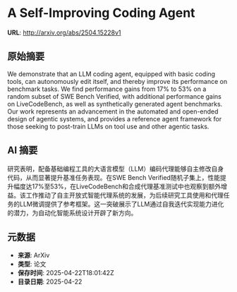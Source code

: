 # A Self-Improving Coding Agent

**URL**: http://arxiv.org/abs/2504.15228v1

## 原始摘要

We demonstrate that an LLM coding agent, equipped with basic coding tools,
can autonomously edit itself, and thereby improve its performance on benchmark
tasks. We find performance gains from 17% to 53% on a random subset of SWE
Bench Verified, with additional performance gains on LiveCodeBench, as well as
synthetically generated agent benchmarks. Our work represents an advancement in
the automated and open-ended design of agentic systems, and provides a
reference agent framework for those seeking to post-train LLMs on tool use and
other agentic tasks.


## AI 摘要

研究表明，配备基础编程工具的大语言模型（LLM）编码代理能够自主修改自身代码，从而显著提升基准任务表现。在SWE Bench Verified随机子集上，性能提升幅度达17%至53%，在LiveCodeBench和合成代理基准测试中也观察到额外增益。该工作推动了自主开放式智能代理系统的发展，为后续研究工具使用和代理任务的LLM微调提供了参考框架。这一突破展示了LLM通过自我迭代实现能力进化的潜力，为自动化智能系统设计开辟了新方向。

## 元数据

- **来源**: ArXiv
- **类型**: 论文
- **保存时间**: 2025-04-22T18:01:42Z
- **目录日期**: 2025-04-22
